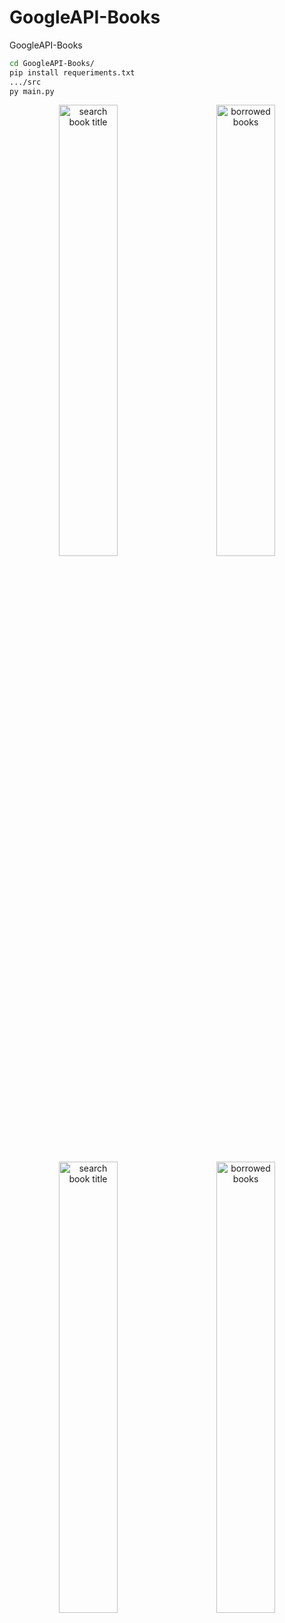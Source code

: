 # GoogleAPI-Books
GoogleAPI-Books

```sh
cd GoogleAPI-Books/
pip install requeriments.txt
.../src
py main.py
```

<p align="center">
  <img src="./src/screenshot/search.PNG" style="border-radius:6px" width="43%" alt="search book title">
&nbsp; &nbsp; &nbsp; &nbsp;
  <img src="./src/screenshot/borrow.PNG" style="border-radius:6px" width="43%" alt="borrowed books">
</p>
<p align="center">
  <img src="./src/screenshot/return.PNG" style="border-radius:6px" width="43%" alt="search book title">
&nbsp; &nbsp; &nbsp; &nbsp;
  <img src="./src/screenshot/list.PNG" style="border-radius:6px" width="43%" alt="borrowed books">
</p>
<!-- <p align="center">
  <img src="./images/gibraltar_europe.png" style="border-radius:6px", width="43% alt="gibraltar chart">
&nbsp; &nbsp; &nbsp; &nbsp;
  <img src="./images/pie_asian_continent.png" style="border-radius:6px", width="45% alt="asian_continent chart">
</p> -->
